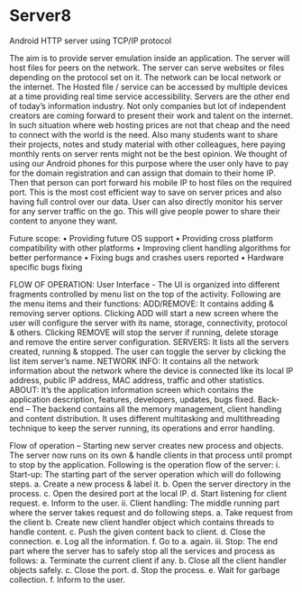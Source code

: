 # Server8
Android HTTP server using TCP/IP protocol

The aim is to provide server emulation inside an application. The server will host files for peers on the network. The server can serve 
websites or files depending on the protocol set on it. The network can be local network or the internet. The Hosted file / service can be 
accessed by multiple devices at a time providing real time service accessibility. 
	Servers are the other end of today’s information industry. Not only companies but lot of independent creators are coming forward to 
present their work and talent on the internet. In such situation where web hosting prices are not that cheap and the need to connect with 
the world is the need. Also many students want to share their projects, notes and study material with other colleagues, here paying monthly 
rents on server rents might not be the best opinion. 
	We thought of using our Android phones for this purpose where the user only have to pay for the domain registration and can assign 
that domain to their home IP. Then that person can port forward his mobile IP to host files on the required port. This is the most cost 
efficient way to save on server prices and also having full control over our data. User can also directly monitor his server for any server 
traffic on the go. This will give people power to share their content to anyone they want. 

Future scope:
•	Providing future OS support 
•	Providing cross platform compatibility with other platforms 
•	Improving client handling algorithms for better performance
•	Fixing bugs and crashes users reported 
•	Hardware specific bugs fixing 

FLOW OF OPERATION: 
User Interface - The UI is organized into different fragments controlled by menu list on the top of the activity. Following are the menu
items and their functions: 
	ADD/REMOVE: It contains adding & removing server options. Clicking ADD will start a new screen where the user will configure the
server with its name, storage, connectivity, protocol & others. Clicking REMOVE will stop the server if running, delete storage and remove 
the entire server configuration. 
	SERVERS: It lists all the servers created, running & stopped. The user can toggle the server by clicking the list item server’s
name. 
	NETWORK INFO: It contains all the network information about the network where the device is connected like its local IP address,
public IP address, MAC address, traffic and other statistics.
	ABOUT: It’s the application information screen which contains the application description, features, developers, updates, bugs
fixed. 
Back-end – The backend contains all the memory management, client handling and content distribution. It uses different multitasking and
multithreading technique to keep the server running, its operations and error handling. 

Flow of operation – Starting new server creates new process and objects. The server now runs on its own & handle clients in that process 
until prompt to stop by the application. Following is the operation flow of the server: 
i.	Start-up: The starting part of the server operation which will do following steps.
a.	Create a new process & label it. 
b.	Open the server directory in the process. 
c.	Open the desired port at the local IP. 
d.	Start listening for client request. 
e.	Inform to the user.
ii.	Client handling: The middle running part where the server takes request and do following steps. 
a.	Take request from the client 
b.	Create new client handler object which contains threads to handle content. 
c.	Push the given content back to client.
d.	Close the connection.
e.	Log all the information.
f.	Go to a. again.
iii.	Stop: The end part where the server has to safely stop all the services and process as follows: 
a.	Terminate the current client if any. 
b.	Close all the client handler objects safely.
c.	Close the port.
d.	Stop the process. 
e.	Wait for garbage collection. 
f.	Inform to the user. 
